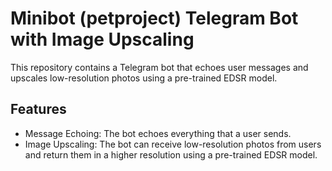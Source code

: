 # Minibot (petproject) Telegram Bot with Image Upscaling
This repository contains a Telegram bot that echoes user messages and upscales low-resolution photos using a pre-trained EDSR model.

## Features
* Message Echoing: The bot echoes everything that a user sends.
* Image Upscaling: The bot can receive low-resolution photos from users and return them in a higher resolution using a pre-trained EDSR model.

